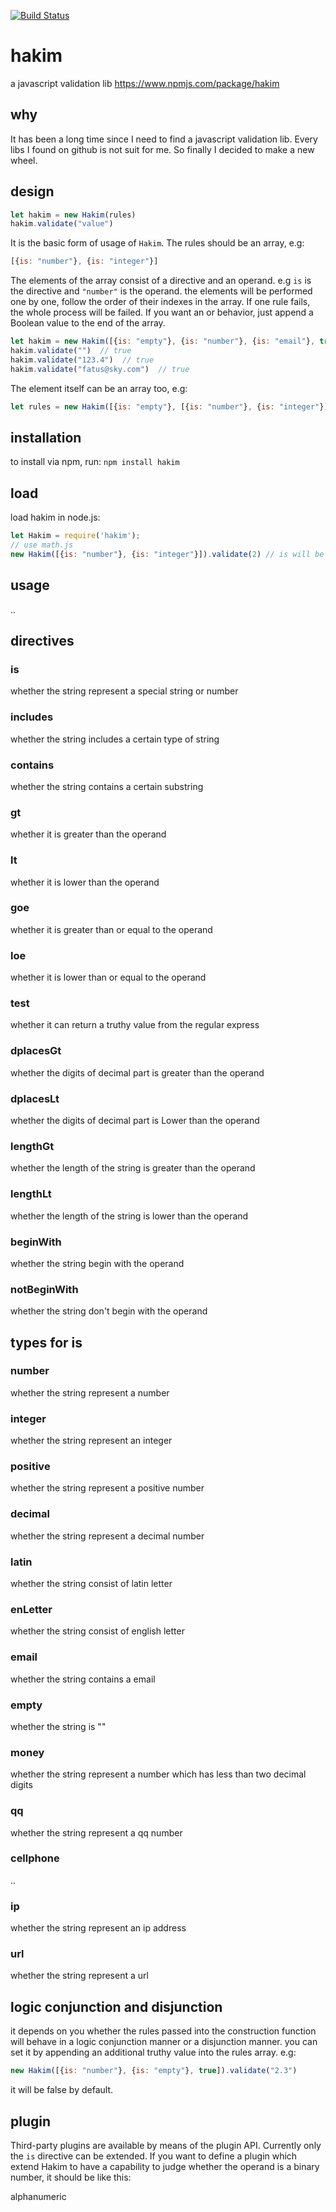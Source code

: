 [![Build Status](https://travis-ci.org/zzzgit/hakim.png)](https://travis-ci.org/zzzgit/hakim)

# hakim
a javascript validation lib
https://www.npmjs.com/package/hakim
## why
It has been a long time since I need to find a javascript validation lib. Every libs I found on github is not suit for me. So finally I decided to make a new wheel.
## design
```javascript
let hakim = new Hakim(rules)
hakim.validate("value")
```
It is the basic form of usage of `Hakim`. 
The rules should be an array, e.g:
```javascript
[{is: "number"}, {is: "integer"}]
```
The elements of the array consist of a directive and an operand. e.g `is` is the directive and `"number"` is the operand.
the elements will be performed one by one, follow the order of their indexes in the array. If one rule fails, the whole process will be failed. 
If you want an or behavior, just append a Boolean value to the end of the array.
```javascript
let hakim = new Hakim([{is: "empty"}, {is: "number"}, {is: "email"}, true])
hakim.validate("")  // true
hakim.validate("123.4")  // true
hakim.validate("fatus@sky.com")  // true
```
The element itself can be an array too, e.g:
```javascript
let rules = new Hakim([{is: "empty"}, [{is: "number"}, {is: "integer"}]])
```
## installation
to install via npm, run:
`npm install hakim`
## load
load hakim in node.js:
```javascript
let Hakim = require('hakim');
// use math.js
new Hakim([{is: "number"}, {is: "integer"}]).validate(2) // is will be true
```
## usage
..
## directives
### is
whether the string represent a special string or number
### includes
whether the string includes a certain type of string
### contains
whether the string contains a certain substring
### gt
whether it is greater than the operand
### lt
whether it is lower than the operand
### goe
whether it is greater than or equal to the operand
### loe
whether it is lower than or equal to the operand
### test
whether it can return a truthy value from the regular express
### dplacesGt
whether the digits of decimal part is greater than the operand 
### dplacesLt
whether the digits of decimal part is Lower than the operand 
### lengthGt
whether the length of the string is greater than the operand
### lengthLt
whether the length of the string is lower than the operand
### beginWith
whether the string begin with the operand
### notBeginWith
whether the string don't begin with the operand
## types for is
### number
whether the string represent a number
### integer
whether the string represent an integer
### positive
whether the string represent a positive number
### decimal
whether the string represent a decimal number
### latin
whether the string consist of latin letter
### enLetter
whether the string consist of english letter
### email
whether the string contains a email
### empty
whether the string is ""
### money
whether the string represent a number which has less than two decimal digits
### qq
whether the string represent a qq number
### cellphone
..
### ip
whether the string represent an ip address
### url
whether the string represent a url
## logic conjunction and disjunction
it depends on you whether the rules passed into the construction function will behave in a logic conjunction manner or a disjunction manner. you can set it by appending an additional truthy value into the rules array. e.g:
```javascript
new Hakim([{is: "number"}, {is: "empty"}, true]).validate("2.3")
```
it will be false by default.
## plugin
Third-party plugins are available by means of the plugin API. Currently only the `is` directive can be extended.
If you want to define a plugin which extend Hakim to have a capability to judge whether the operand is a binary number, it should be like this:



alphanumeric
